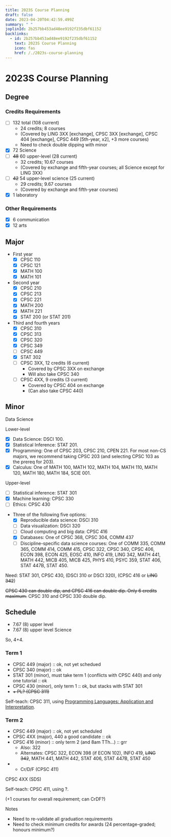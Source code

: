 ```yaml
---
title: 2023S Course Planning
draft: false
date: 2023-04-20T04:42:59.499Z
summary: " "
joplinId: 2b257bb453ad48ee9192f235dbf61152
backlinks:
  - id: 2b257bb453ad48ee9192f235dbf61152
    text: 2023S Course Planning
    icon: fas
    href: /./2023s-course-planning
---
```


# 2023S Course Planning

## Degree

### Credits Requirements

- [ ] 132 total (108 current)
  - 24 credits; 8 courses
  - (Covered by LING 3XX \[exchange\], CPSC 3XX \[exchange\], CPSC 404 \[exchange\], CPSC 449 \[5th-year, x2\], +3 more courses)
  - Need to check double dipping with minor
- [x] 72 Science
- [ ] ~~48~~ 60 upper-level (28 current)
  - 32 credits; 10.67 courses
  - (Covered by exchange and fifth-year courses; all Science except for LING 3XX)
- [ ] ~~42~~ 54 upper-level science (25 current)
  - 29 credits; 9.67 courses
  - (Covered by exchange and fifth-year courses)
- [x] 1 laboratory

### Other Requirements

- [x] 6 communication
- [x] 12 arts

## Major

- First year
  - [x] CPSC 110
  - [x] CPSC 121
  - [x] MATH 100
  - [x] MATH 101
- Second year
  - [x] CPSC 210
  - [x] CPSC 213
  - [x] CPSC 221
  - [x] MATH 200
  - [x] MATH 221
  - [x] STAT 200 (or STAT 201)
- Third and fourth years
  - [x] CPSC 310
  - [x] CPSC 313
  - [x] CPSC 320
  - [x] CPSC 349
  - [ ] CPSC 449
  - [x] STAT 302
  - [ ] CPSC 3XX, 12 credits (6 current)
    - Covered by CPSC 3XX on exchange
    - Will also take CPSC 340
  - [ ] CPSC 4XX, 9 credits (3 current)
    - Covered by CPSC 404 on exchange
    - (Can also take CPSC 440)

## Minor

Data Science

Lower-level

- [x] Data Science: DSCI 100.
- [x] Statistical Inference: STAT 201.
- [x] Programming: One of CPSC 203, CPSC 210, CPEN 221. For most non-CS majors, we recommend taking CPSC 203 (and selecting CPSC 103 as the prereq for 203).
- [x] Calculus: One of MATH 100, MATH 102, MATH 104, MATH 110, MATH 120, MATH 180, MATH 184, SCIE 001.

Upper-level

- [ ] Statistical inference: STAT 301
- [x] Machine learning: CPSC 330
- [ ] Ethics: CPSC 430
- Three of the following five options:
  - [x] Reproducible data science: DSCI 310
  - [ ] Data visualization: DSCI 320
  - [ ] Cloud computing and big data: CPSC 416
  - [x] Databases: One of CPSC 368, CPSC 304, COMM 437
  - [ ] Discipline-specific data science courses: One of COMM 335, COMM 365, COMM 414, COMM 415, CPSC 322, CPSC 340, CPSC 406, ECON 398, ECON 425, EOSC 410, INFO 419, LING 342, MATH 441, MATH 442, MICB 405, MICB 425, PHYS 410, PSYC 359, STAT 406, STAT 447B, STAT 450.

Need: STAT 301, CPSC 430, (DSCI 310 or DSCI 320), (CPSC 416 or ~~LING 342~~)

~~CPSC 430 can double dip, and CPSC 416 can double dip. Only 6 credits maximum.~~ CPSC 310 and CPSC 330 double dip.

## Schedule

- 7.67 (8) upper level
- 7.67 (8) upper level Science

So, 4+4.

### Term 1

- CPSC 449 (major) :: ok, not yet schedued
- CPSC 340 (major) :: ok
- STAT 301 (minor), must take term 1 (conflicts with CPSC 440) and only one tutorial :: ok
- CPSC 430 (minor), only term 1 :: ok, but stacks with STAT 301
- ~~+ PL? (CPSC 311)~~

Self-teach: CPSC 311, using [Programming Languages: Application and Interpretation](https://www.plai.org).

### Term 2

- CPSC 449 (major) :: ok, not yet scheduled
- CPSC 4XX (major), 440 a good candidate :: ok
- CPSC 416 (minor) :: only term 2 (and 8am TTh...) :: grr
  - Also: 322
  - Alternates: CPSC 322, ECON 398 (if ECON 102), INFO 419, ~~LING 342~~, MATH 441, MATH 442, STAT 406, STAT 447B, STAT 450
- - Cr/D/F (CPSC 411)

CPSC 4XX (SDS)

Self-teach: CPSC 411, using ?.

(+1 courses for overall requirement; can CrDF?)

Notes

- Need to re-validate all graduation requirements
- Need to check minimum credits for awards (24 percentage-graded; honours minimum?)
